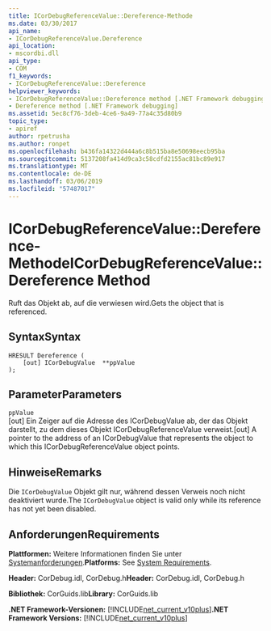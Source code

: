 ```yaml
---
title: ICorDebugReferenceValue::Dereference-Methode
ms.date: 03/30/2017
api_name:
- ICorDebugReferenceValue.Dereference
api_location:
- mscordbi.dll
api_type:
- COM
f1_keywords:
- ICorDebugReferenceValue::Dereference
helpviewer_keywords:
- ICorDebugReferenceValue::Dereference method [.NET Framework debugging]
- Dereference method [.NET Framework debugging]
ms.assetid: 5ec8cf76-3deb-4ce6-9a49-77a4c35d80b9
topic_type:
- apiref
author: rpetrusha
ms.author: ronpet
ms.openlocfilehash: b436fa14322d444a6c8b515ba8e50698eecb95ba
ms.sourcegitcommit: 5137208fa414d9ca3c58cdfd2155ac81bc89e917
ms.translationtype: MT
ms.contentlocale: de-DE
ms.lasthandoff: 03/06/2019
ms.locfileid: "57487017"
---
```

# <a name="icordebugreferencevaluedereference-method"></a><span data-ttu-id="5b081-102">ICorDebugReferenceValue::Dereference-Methode</span><span class="sxs-lookup"><span data-stu-id="5b081-102">ICorDebugReferenceValue::Dereference Method</span></span>
<span data-ttu-id="5b081-103">Ruft das Objekt ab, auf die verwiesen wird.</span><span class="sxs-lookup"><span data-stu-id="5b081-103">Gets the object that is referenced.</span></span>  
  
## <a name="syntax"></a><span data-ttu-id="5b081-104">Syntax</span><span class="sxs-lookup"><span data-stu-id="5b081-104">Syntax</span></span>  
  
```  
HRESULT Dereference (  
    [out] ICorDebugValue  **ppValue  
);  
```  
  
## <a name="parameters"></a><span data-ttu-id="5b081-105">Parameter</span><span class="sxs-lookup"><span data-stu-id="5b081-105">Parameters</span></span>  
 `ppValue`  
 <span data-ttu-id="5b081-106">[out] Ein Zeiger auf die Adresse des ICorDebugValue ab, der das Objekt darstellt, zu dem dieses Objekt ICorDebugReferenceValue verweist.</span><span class="sxs-lookup"><span data-stu-id="5b081-106">[out] A pointer to the address of an ICorDebugValue that represents the object to which this ICorDebugReferenceValue object points.</span></span>  
  
## <a name="remarks"></a><span data-ttu-id="5b081-107">Hinweise</span><span class="sxs-lookup"><span data-stu-id="5b081-107">Remarks</span></span>  
 <span data-ttu-id="5b081-108">Die `ICorDebugValue` Objekt gilt nur, während dessen Verweis noch nicht deaktiviert wurde.</span><span class="sxs-lookup"><span data-stu-id="5b081-108">The `ICorDebugValue` object is valid only while its reference has not yet been disabled.</span></span>  
  
## <a name="requirements"></a><span data-ttu-id="5b081-109">Anforderungen</span><span class="sxs-lookup"><span data-stu-id="5b081-109">Requirements</span></span>  
 <span data-ttu-id="5b081-110">**Plattformen:** Weitere Informationen finden Sie unter [Systemanforderungen](../../../../docs/framework/get-started/system-requirements.md).</span><span class="sxs-lookup"><span data-stu-id="5b081-110">**Platforms:** See [System Requirements](../../../../docs/framework/get-started/system-requirements.md).</span></span>  
  
 <span data-ttu-id="5b081-111">**Header:** CorDebug.idl, CorDebug.h</span><span class="sxs-lookup"><span data-stu-id="5b081-111">**Header:** CorDebug.idl, CorDebug.h</span></span>  
  
 <span data-ttu-id="5b081-112">**Bibliothek:** CorGuids.lib</span><span class="sxs-lookup"><span data-stu-id="5b081-112">**Library:** CorGuids.lib</span></span>  
  
 <span data-ttu-id="5b081-113">**.NET Framework-Versionen:** [!INCLUDE[net_current_v10plus](../../../../includes/net-current-v10plus-md.md)]</span><span class="sxs-lookup"><span data-stu-id="5b081-113">**.NET Framework Versions:** [!INCLUDE[net_current_v10plus](../../../../includes/net-current-v10plus-md.md)]</span></span>

